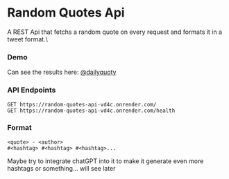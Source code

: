 # Random Quotes Api
A REST Api that fetchs a random quote on every request and formats it in a tweet format.\

### Demo
Can see the results here: [@dailyquoty](https://twitter.com/dailyquoty)

### API Endpoints
```JS
GET https://random-quotes-api-vd4c.onrender.com/
GET https://random-quotes-api-vd4c.onrender.com/health
```

### Format
```
<quote> - <author>
#<hashtag> #<hashtag> #<hashtag>...
```

Maybe try to integrate chatGPT into it to make it generate even more hashtags or something... will see later
